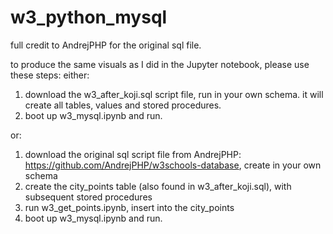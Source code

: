 # w3_python_mysql

full credit to AndrejPHP for the original sql file.

to produce the same visuals as I did in the Jupyter notebook, please use these steps:
either:

1. download the w3_after_koji.sql script file, run in your own schema. it will create all tables, values and stored procedures.	
2. boot up w3_mysql.ipynb and run.

or:

1. download the original sql script file from AndrejPHP: https://github.com/AndrejPHP/w3schools-database, create in your own schema
2. create the city_points table (also found in w3_after_koji.sql), with subsequent stored procedures
3. run w3_get_points.ipynb, insert into the city_points 
4. boot up w3_mysql.ipynb and run.
